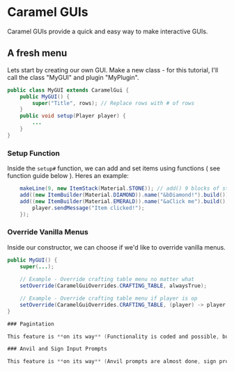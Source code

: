 # Caramel GUIs

Caramel GUIs provide a quick and easy way to make interactive GUIs.

## A fresh menu

Lets start by creating our own GUI. Make a new class - for this tutorial, I'll call the class "MyGUI" and plugin "MyPlugin".

```java
public class MyGUI extends CaramelGui {
    public MyGUI() {
        super("Title", rows); // Replace rows with # of rows
    }
    public void setup(Player player) {
        ...
    }
}
```

### Setup Function

Inside the `setup#` function, we can add and set items using functions ( see function guide below ). Heres an example:

```java
    makeLine(9, new ItemStack(Material.STONE)); // add() 9 blocks of stone automatically
    add((new ItemBuilder(Material.DIAMOND)).name("&bDiamond!").build());
    add((new ItemBuilder(Material.EMERALD)).name("&aClick me").build(), (player) -> {
        player.sendMessage("Item clicked!");
    });
```

### Override Vanilla Menus

Inside our constructor, we can choose if we'd like to override vanilla menus.

```java
public MyGUI() {
    super(...);
    
    // Example - Override crafting table menu no matter what
    setOverride(CaramelGuiOverrides.CRAFTING_TABLE, alwaysTrue);

    // Example - Override crafting table menu if player is op
    setOverride(CaramelGuiOverrides.CRAFTING_TABLE, (player) -> player.isOP());
}

### Pagintation

This feature is **on its way** (Functionality is coded and possible, but still combining with other features)

### Anvil and Sign Input Prompts

This feature is **on its way** (Anvil prompts are almost done, sign prompts are still WIP)
